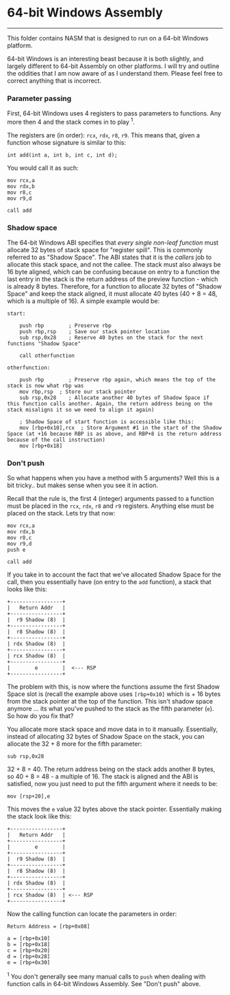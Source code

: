 # 64-bit Windows Assembly
-------

This folder contains NASM that is designed to run on a 64-bit Windows platform.

64-bit Windows is an interesting beast because it is both slightly, and largely different
to 64-bit Assembly on other platforms. I will try and outline the oddities that I am
now aware of as I understand them. Please feel free to correct anything that is incorrect.

### Parameter passing

First, 64-bit Windows uses 4 registers to pass parameters to functions. Any more then 4
and the stack comes in to play <sup>1</sup>.

The registers are (in order): `rcx`, `rdx`, `r8`, `r9`. This means that, given a function
whose signature is similar to this:

    int add(int a, int b, int c, int d);

You would call it as such:

    mov rcx,a
    mov rdx,b
    mov r8,c
    mov r9,d

    call add

### Shadow space

The 64-bit Windows ABI specifies that _every single non-leaf function_ must allocate
32 bytes of stack space for "register spill". This is commonly referred to as "Shadow 
Space". The ABI states that it is the _callers_ job to allocate this stack space, and
not the callee. The stack must also always be 16 byte aligned, which can be confusing
because on entry to a function the last entry in the stack is the return address of
the preview function - which is already 8 bytes. Therefore, for a function to allocate
32 bytes of "Shadow Space" and keep the stack aligned, it must allocate 40 bytes
(40 + 8 = 48, which is a multiple of 16). A simple example would be:

    start:

        push rbp		; Preserve rbp
        push rbp,rsp	; Save our stack pointer location
        sub rsp,0x28	; Reserve 40 bytes on the stack for the next functions "Shadow Space"

        call otherfunction

    otherfunction:

        push rbp		; Preserve rbp again, which means the top of the stack is now what rbp was
        mov rbp,rsp	 ; Store our stack pointer
        sub rsp,0x28	; Allocate another 40 bytes of Shadow Space if this function calls another. Again, the return address being on the stack misaligns it so we need to align it again)

        ; Shadow Space of start function is accessible like this:
        mov [rbp+0x10],rcx	; Store Argument #1 in the start of the Shadow Space (at +16 because RBP is as above, and RBP+8 is the return address because of the call instruction)
        mov [rbp+0x18]

### Don't push

So what happens when you have a method with 5 arguments? Well this is a bit tricky.. but makes sense
when you see it in action.

Recall that the rule is, the first 4 (integer) arguments passed to a function must be placed
in the `rcx`, `rdx`, `r8` and `r9` registers. Anything else must be placed on the stack. Lets try that now:

    mov rcx,a
    mov rdx,b
    mov r8,c
    mov r9,d
    push e

    call add

If you take in to account the fact that we've allocated Shadow Space for the call, then you
essentially have (on entry to the `add` function), a stack that looks like this:

    +-----------------+
    |   Return Addr   |
    +-----------------+
    |  r9 Shadow (8)  |
    +-----------------+
    |  r8 Shadow (8)  |
    +-----------------+
    | rdx Shadow (8)  |
    +-----------------+
    | rcx Shadow (8)  |
    +-----------------+
    |        e        |  <--- RSP
    +-----------------+
     
The problem with this, is now where the functions assume the first Shadow Space slot is (recall the example above uses `[rbp+0x10]` which is + 16 bytes from the stack pointer at the top of the function. This isn't shadow space anymore ... its what you've pushed to the stack as the fifth parameter (`e`). So how do you fix that?

You allocate more stack space and move data in to it manually. Essentially, instead of allocating 32 bytes of Shadow Space on the stack, you can allocate the 32 + 8 more for the fifth parameter:

    sub rsp,0x28

32 + 8 = 40. The return address being on the stack adds another 8 bytes, so 40 + 8 = 48 - a multiple of 16. The stack is aligned and the ABI is satisfied, now you just need to put the fifth argument where it needs to be:

    mov [rsp+20],e

This moves the `e` value 32 bytes above the stack pointer. Essentially making the stack look like this:


    +-----------------+
    |   Return Addr   |
    +-----------------+
    |        e        |
    +-----------------+
    |  r9 Shadow (8)  |
    +-----------------+
    |  r8 Shadow (8)  |
    +-----------------+
    | rdx Shadow (8)  |
    +-----------------+
    | rcx Shadow (8)  | <--- RSP
    +-----------------+

Now the calling function can locate the parameters in order:

    Return Address = [rbp+0x08]

    a = [rbp+0x10]
    b = [rbp+0x18]
    c = [rbp+0x20]
    d = [rbp+0x28]
    e = [rbp+0x30]

<sup>1</sup> You don't generally see many manual calls to `push` when dealing with function calls in 64-bit Windows Assembly. See "Don't push" above.


